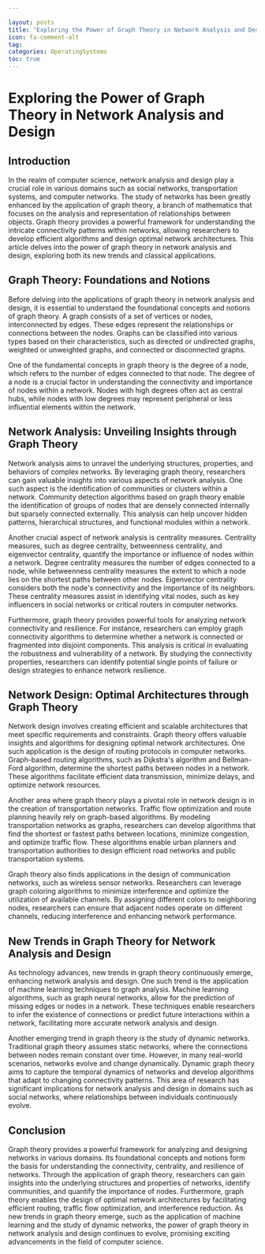 ```yaml
---

layout: posts
title: "Exploring the Power of Graph Theory in Network Analysis and Design"
icon: fa-comment-alt
tag:      
categories: OperatingSystems
toc: true
---
```




# Exploring the Power of Graph Theory in Network Analysis and Design

## Introduction

In the realm of computer science, network analysis and design play a crucial role in various domains such as social networks, transportation systems, and computer networks. The study of networks has been greatly enhanced by the application of graph theory, a branch of mathematics that focuses on the analysis and representation of relationships between objects. Graph theory provides a powerful framework for understanding the intricate connectivity patterns within networks, allowing researchers to develop efficient algorithms and design optimal network architectures. This article delves into the power of graph theory in network analysis and design, exploring both its new trends and classical applications.

## Graph Theory: Foundations and Notions

Before delving into the applications of graph theory in network analysis and design, it is essential to understand the foundational concepts and notions of graph theory. A graph consists of a set of vertices or nodes, interconnected by edges. These edges represent the relationships or connections between the nodes. Graphs can be classified into various types based on their characteristics, such as directed or undirected graphs, weighted or unweighted graphs, and connected or disconnected graphs.

One of the fundamental concepts in graph theory is the degree of a node, which refers to the number of edges connected to that node. The degree of a node is a crucial factor in understanding the connectivity and importance of nodes within a network. Nodes with high degrees often act as central hubs, while nodes with low degrees may represent peripheral or less influential elements within the network.

## Network Analysis: Unveiling Insights through Graph Theory

Network analysis aims to unravel the underlying structures, properties, and behaviors of complex networks. By leveraging graph theory, researchers can gain valuable insights into various aspects of network analysis. One such aspect is the identification of communities or clusters within a network. Community detection algorithms based on graph theory enable the identification of groups of nodes that are densely connected internally but sparsely connected externally. This analysis can help uncover hidden patterns, hierarchical structures, and functional modules within a network.

Another crucial aspect of network analysis is centrality measures. Centrality measures, such as degree centrality, betweenness centrality, and eigenvector centrality, quantify the importance or influence of nodes within a network. Degree centrality measures the number of edges connected to a node, while betweenness centrality measures the extent to which a node lies on the shortest paths between other nodes. Eigenvector centrality considers both the node's connectivity and the importance of its neighbors. These centrality measures assist in identifying vital nodes, such as key influencers in social networks or critical routers in computer networks.

Furthermore, graph theory provides powerful tools for analyzing network connectivity and resilience. For instance, researchers can employ graph connectivity algorithms to determine whether a network is connected or fragmented into disjoint components. This analysis is critical in evaluating the robustness and vulnerability of a network. By studying the connectivity properties, researchers can identify potential single points of failure or design strategies to enhance network resilience.

## Network Design: Optimal Architectures through Graph Theory

Network design involves creating efficient and scalable architectures that meet specific requirements and constraints. Graph theory offers valuable insights and algorithms for designing optimal network architectures. One such application is the design of routing protocols in computer networks. Graph-based routing algorithms, such as Dijkstra's algorithm and Bellman-Ford algorithm, determine the shortest paths between nodes in a network. These algorithms facilitate efficient data transmission, minimize delays, and optimize network resources.

Another area where graph theory plays a pivotal role in network design is in the creation of transportation networks. Traffic flow optimization and route planning heavily rely on graph-based algorithms. By modeling transportation networks as graphs, researchers can develop algorithms that find the shortest or fastest paths between locations, minimize congestion, and optimize traffic flow. These algorithms enable urban planners and transportation authorities to design efficient road networks and public transportation systems.

Graph theory also finds applications in the design of communication networks, such as wireless sensor networks. Researchers can leverage graph coloring algorithms to minimize interference and optimize the utilization of available channels. By assigning different colors to neighboring nodes, researchers can ensure that adjacent nodes operate on different channels, reducing interference and enhancing network performance.

## New Trends in Graph Theory for Network Analysis and Design

As technology advances, new trends in graph theory continuously emerge, enhancing network analysis and design. One such trend is the application of machine learning techniques to graph analysis. Machine learning algorithms, such as graph neural networks, allow for the prediction of missing edges or nodes in a network. These techniques enable researchers to infer the existence of connections or predict future interactions within a network, facilitating more accurate network analysis and design.

Another emerging trend in graph theory is the study of dynamic networks. Traditional graph theory assumes static networks, where the connections between nodes remain constant over time. However, in many real-world scenarios, networks evolve and change dynamically. Dynamic graph theory aims to capture the temporal dynamics of networks and develop algorithms that adapt to changing connectivity patterns. This area of research has significant implications for network analysis and design in domains such as social networks, where relationships between individuals continuously evolve.

## Conclusion

Graph theory provides a powerful framework for analyzing and designing networks in various domains. Its foundational concepts and notions form the basis for understanding the connectivity, centrality, and resilience of networks. Through the application of graph theory, researchers can gain insights into the underlying structures and properties of networks, identify communities, and quantify the importance of nodes. Furthermore, graph theory enables the design of optimal network architectures by facilitating efficient routing, traffic flow optimization, and interference reduction. As new trends in graph theory emerge, such as the application of machine learning and the study of dynamic networks, the power of graph theory in network analysis and design continues to evolve, promising exciting advancements in the field of computer science.